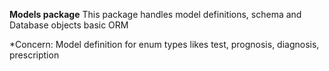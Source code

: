 **Models package**
This package handles model definitions, schema and Database objects
basic ORM 

*Concern:
    Model definition for enum types likes test, prognosis, diagnosis, prescription
